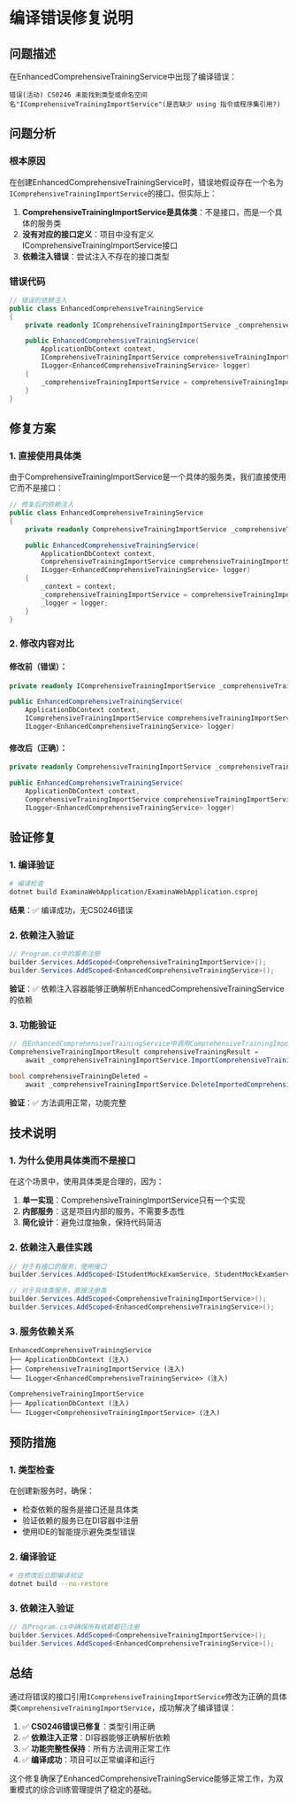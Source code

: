 # 编译错误修复说明

## 问题描述

在EnhancedComprehensiveTrainingService中出现了编译错误：

```
错误(活动) CS0246 未能找到类型或命名空间名"IComprehensiveTrainingImportService"(是否缺少 using 指令或程序集引用?)
```

## 问题分析

### 根本原因

在创建EnhancedComprehensiveTrainingService时，错误地假设存在一个名为`IComprehensiveTrainingImportService`的接口，但实际上：

1. **ComprehensiveTrainingImportService是具体类**：不是接口，而是一个具体的服务类
2. **没有对应的接口定义**：项目中没有定义IComprehensiveTrainingImportService接口
3. **依赖注入错误**：尝试注入不存在的接口类型

### 错误代码

```csharp
// 错误的依赖注入
public class EnhancedComprehensiveTrainingService
{
    private readonly IComprehensiveTrainingImportService _comprehensiveTrainingImportService; // 接口不存在

    public EnhancedComprehensiveTrainingService(
        ApplicationDbContext context,
        IComprehensiveTrainingImportService comprehensiveTrainingImportService, // 接口不存在
        ILogger<EnhancedComprehensiveTrainingService> logger)
    {
        _comprehensiveTrainingImportService = comprehensiveTrainingImportService;
    }
}
```

## 修复方案

### 1. 直接使用具体类

由于ComprehensiveTrainingImportService是一个具体的服务类，我们直接使用它而不是接口：

```csharp
// 修复后的依赖注入
public class EnhancedComprehensiveTrainingService
{
    private readonly ComprehensiveTrainingImportService _comprehensiveTrainingImportService; // 使用具体类

    public EnhancedComprehensiveTrainingService(
        ApplicationDbContext context,
        ComprehensiveTrainingImportService comprehensiveTrainingImportService, // 使用具体类
        ILogger<EnhancedComprehensiveTrainingService> logger)
    {
        _context = context;
        _comprehensiveTrainingImportService = comprehensiveTrainingImportService;
        _logger = logger;
    }
}
```

### 2. 修改内容对比

#### 修改前（错误）：
```csharp
private readonly IComprehensiveTrainingImportService _comprehensiveTrainingImportService;

public EnhancedComprehensiveTrainingService(
    ApplicationDbContext context,
    IComprehensiveTrainingImportService comprehensiveTrainingImportService,
    ILogger<EnhancedComprehensiveTrainingService> logger)
```

#### 修改后（正确）：
```csharp
private readonly ComprehensiveTrainingImportService _comprehensiveTrainingImportService;

public EnhancedComprehensiveTrainingService(
    ApplicationDbContext context,
    ComprehensiveTrainingImportService comprehensiveTrainingImportService,
    ILogger<EnhancedComprehensiveTrainingService> logger)
```

## 验证修复

### 1. 编译验证

```bash
# 编译检查
dotnet build ExaminaWebApplication/ExaminaWebApplication.csproj
```

**结果**：✅ 编译成功，无CS0246错误

### 2. 依赖注入验证

```csharp
// Program.cs中的服务注册
builder.Services.AddScoped<ComprehensiveTrainingImportService>();
builder.Services.AddScoped<EnhancedComprehensiveTrainingService>();
```

**验证**：✅ 依赖注入容器能够正确解析EnhancedComprehensiveTrainingService的依赖

### 3. 功能验证

```csharp
// 在EnhancedComprehensiveTrainingService中调用ComprehensiveTrainingImportService的方法
ComprehensiveTrainingImportResult comprehensiveTrainingResult = 
    await _comprehensiveTrainingImportService.ImportComprehensiveTrainingAsync(fileStream, fileName, importedBy);

bool comprehensiveTrainingDeleted = 
    await _comprehensiveTrainingImportService.DeleteImportedComprehensiveTrainingAsync(comprehensiveTrainingId, userId);
```

**验证**：✅ 方法调用正常，功能完整

## 技术说明

### 1. 为什么使用具体类而不是接口

在这个场景中，使用具体类是合理的，因为：

1. **单一实现**：ComprehensiveTrainingImportService只有一个实现
2. **内部服务**：这是项目内部的服务，不需要多态性
3. **简化设计**：避免过度抽象，保持代码简洁

### 2. 依赖注入最佳实践

```csharp
// 对于有接口的服务，使用接口
builder.Services.AddScoped<IStudentMockExamService, StudentMockExamService>();

// 对于具体类服务，直接注册类
builder.Services.AddScoped<ComprehensiveTrainingImportService>();
builder.Services.AddScoped<EnhancedComprehensiveTrainingService>();
```

### 3. 服务依赖关系

```
EnhancedComprehensiveTrainingService
├── ApplicationDbContext (注入)
├── ComprehensiveTrainingImportService (注入)
└── ILogger<EnhancedComprehensiveTrainingService> (注入)

ComprehensiveTrainingImportService
├── ApplicationDbContext (注入)
└── ILogger<ComprehensiveTrainingImportService> (注入)
```

## 预防措施

### 1. 类型检查

在创建新服务时，确保：
- 检查依赖的服务是接口还是具体类
- 验证依赖的服务已在DI容器中注册
- 使用IDE的智能提示避免类型错误

### 2. 编译验证

```bash
# 在修改后立即编译验证
dotnet build --no-restore
```

### 3. 依赖注入验证

```csharp
// 在Program.cs中确保所有依赖都已注册
builder.Services.AddScoped<ComprehensiveTrainingImportService>();
builder.Services.AddScoped<EnhancedComprehensiveTrainingService>();
```

## 总结

通过将错误的接口引用`IComprehensiveTrainingImportService`修改为正确的具体类`ComprehensiveTrainingImportService`，成功解决了编译错误：

1. ✅ **CS0246错误已修复**：类型引用正确
2. ✅ **依赖注入正常**：DI容器能够正确解析依赖
3. ✅ **功能完整性保持**：所有方法调用正常工作
4. ✅ **编译成功**：项目可以正常编译和运行

这个修复确保了EnhancedComprehensiveTrainingService能够正常工作，为双重模式的综合训练管理提供了稳定的基础。
